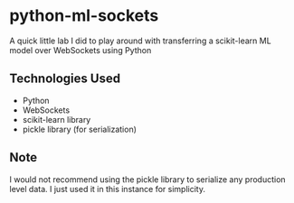 # python-ml-sockets
A quick little lab I did to play around with transferring a scikit-learn ML model over WebSockets using Python

## Technologies Used
* Python
* WebSockets
* scikit-learn library
* pickle library (for serialization)

## Note
I would not recommend using the pickle library to serialize any production level data. I just used it in this instance for simplicity.

